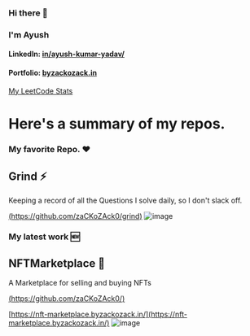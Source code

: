 ### Hi there 👋
### I'm Ayush

#### LinkedIn: [in/ayush-kumar-yadav/](https://www.linkedin.com/in/ayush-kumar-yadav/)

#### Portfolio: [byzackozack.in](https://www.byzackozack.in/)

[My LeetCode Stats](https://leetcode-stats.vercel.app/api?username=zackozack2&theme=Dark)

<!--
**zaCKoZAck0/zaCKoZAck0** is a ✨ _special_ ✨ repository because its `README.md` (this file) appears on your GitHub profile.

Here are some ideas to get you started:
-->

# Here's a summary of my repos.

### My favorite Repo. :heart:
## Grind :zap:
Keeping a record of all the Questions I solve daily, so I don't slack off.

[(https://github.com/zaCKoZAck0/grind)](https://github.com/zaCKoZAck0/grind)
![image](https://user-images.githubusercontent.com/69889382/184469147-4d3e183a-9803-412d-bd9c-fdedf832f41c.png)

### My latest work :new:
## NFTMarketplace :art:

A Marketplace for selling and buying NFTs

[(https://github.com/zaCKoZAck0/)](https://github.com/zaCKoZAck0/)

[https://nft-marketplace.byzackozack.in/](https://nft-marketplace.byzackozack.in/)
![image](https://user-images.githubusercontent.com/69889382/184478197-11e9d07d-40b4-41e1-b2c7-b88c81e5d298.png)


